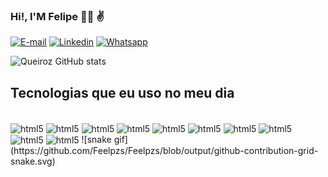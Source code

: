 ### Hi!,  I'M Felipe  👨‍💻 ✌️

[![E-mail](https://img.shields.io/badge/Gmail-D14836?style=for-the-badge&logo=gmail&logoColor=white)](https://https://mail.google.com)
[![Linkedin](https://img.shields.io/badge/LinkedIn-0077B5?style=for-the-badge&logo=linkedin&logoColor=white)](https://www.linkedin.com/in/felipe-oliveira-73b9a822b/)
[![Whatsapp](https://img.shields.io/badge/WhatsApp-25D366?style=for-the-badge&logo=whatsapp&logoColor=white
)](https://wa.me/qr/Q56PZKMVX5FXE1) 


![Queiroz GitHub stats](https://github-readme-stats.vercel.app/api?username=Feelpzs&show_icons=true&theme=tokyonight)



## Tecnologias que eu uso no meu dia



<div style="display: inline_block"><br/>
<img align ="center" alt= "html5" src= "https://img.shields.io/badge/JavaScript-F7DF1E?style=for-the-badge&logo=javascript&logoColor=black"/>
<img align ="center" alt= "html5" src= "https://img.shields.io/badge/HTML5-E34F26?style=for-the-badge&logo=html5&logoColor=white"/>
<img align ="center" alt= "html5" src= "https://img.shields.io/badge/CSS3-1572B6?style=for-the-badge&logo=css3&logoColor=white"/>
<img align ="center" alt= "html5" src= "https://img.shields.io/badge/Microsoft%20SQL%20Server-CC2927?style=for-the-badge&logo=microsoft%20sql%20server&logoColor=white"/>
<img align ="center" alt= "html5" src= "https://img.shields.io/badge/MySQL-005C84?style=for-the-badge&logo=mysql&logoColor=white"/>
<img align ="center" alt= "html5" src= "https://img.shields.io/badge/Jira-0052CC?style=for-the-badge&logo=Jira&logoColor=white"/>
<img align ="center" alt= "html5" src= "https://img.shields.io/badge/Jenkins-D24939?style=for-the-badge&logo=Jenkins&logoColor=white"/>
<img align = "center" alt= "html5" src= "https://img.shields.io/badge/Python-3776AB?style=for-the-badge&logo=python&logoColor=white"/>
<img align ="center" alt= "html5" src= "https://img.shields.io/badge/Django-092E20?style=for-the-badge&logo=django&logoColor=white"/>
<img align ="center" alt= "html5" src= "https://img.shields.io/badge/Amazon_AWS-232F3E?style=for-the-badge&logo=amazon-aws&logoColor=white"/>
![snake gif](https://github.com/Feelpzs/Feelpzs/blob/output/github-contribution-grid-snake.svg)
